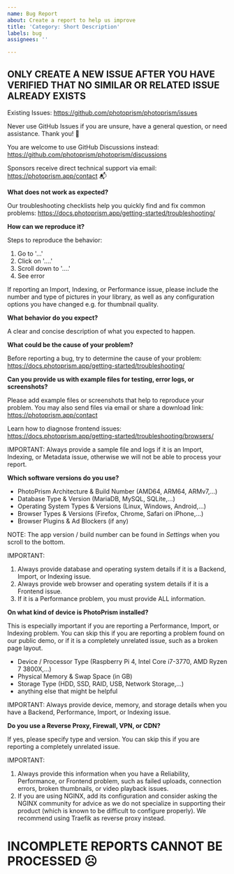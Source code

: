 ```yaml
---
name: Bug Report
about: Create a report to help us improve
title: 'Category: Short Description'
labels: bug
assignees: ''

---
```


## ONLY CREATE A NEW ISSUE AFTER YOU HAVE VERIFIED THAT NO SIMILAR OR RELATED ISSUE ALREADY EXISTS ##
Existing Issues: https://github.com/photoprism/photoprism/issues

Never use GitHub Issues if you are unsure, have a general question, or need assistance. Thank you! 💐

You are welcome to use GitHub Discussions instead:
https://github.com/photoprism/photoprism/discussions

Sponsors receive direct technical support via email:
https://photoprism.app/contact 📬

**What does not work as expected?**

Our troubleshooting checklists help you quickly find and fix common problems:
https://docs.photoprism.app/getting-started/troubleshooting/

**How can we reproduce it?**

Steps to reproduce the behavior:

1. Go to '...'
2. Click on '....'
3. Scroll down to '....'
4. See error

If reporting an Import, Indexing, or Performance issue, please include the number and type of pictures in your library,
as well as any configuration options you have changed e.g. for thumbnail quality.

**What behavior do you expect?**

A clear and concise description of what you expected to happen.

**What could be the cause of your problem?**

Before reporting a bug, try to determine the cause of your problem:
https://docs.photoprism.app/getting-started/troubleshooting/

**Can you provide us with example files for testing, error logs, or screenshots?**

Please add example files or screenshots that help to reproduce your problem.
You may also send files via email or share a download link:
https://photoprism.app/contact

Learn how to diagnose frontend issues:
https://docs.photoprism.app/getting-started/troubleshooting/browsers/

IMPORTANT: Always provide a sample file and logs if it is an Import, Indexing, or Metadata issue, otherwise we will not be able to process your report.

**Which software versions do you use?**

- PhotoPrism Architecture & Build Number (AMD64, ARM64, ARMv7,...)
- Database Type & Version (MariaDB, MySQL, SQLite,...)
- Operating System Types & Versions (Linux, Windows, Android,...)
- Browser Types & Versions (Firefox, Chrome, Safari on iPhone,...)
- Browser Plugins & Ad Blockers (if any)

NOTE: The app version / build number can be found in *Settings* when you scroll to the bottom.

IMPORTANT:
1. Always provide database and operating system details if it is a Backend, Import, or Indexing issue.
2. Always provide web browser and operating system details if it is a Frontend issue.
3. If it is a Performance problem, you must provide ALL information.

**On what kind of device is PhotoPrism installed?**

This is especially important if you are reporting a Performance, Import, or Indexing problem. You can skip this if you are reporting a problem found on our public demo, or if it is a completely unrelated issue, such as a broken page layout.

- Device / Processor Type (Raspberry Pi 4, Intel Core i7-3770, AMD Ryzen 7 3800X,...)
- Physical Memory & Swap Space (in GB)
- Storage Type (HDD, SSD, RAID, USB, Network Storage,...) 
- anything else that might be helpful

IMPORTANT: Always provide device, memory, and storage details when you have a Backend, Performance, Import, or Indexing issue.

**Do you use a Reverse Proxy, Firewall, VPN, or CDN?**

If yes, please specify type and version. You can skip this if you are reporting a completely unrelated issue.

IMPORTANT:
1. Always provide this information when you have a Reliability, Performance, or Frontend problem, such as failed uploads, connection errors, broken thumbnails, or video playback issues.
2. If you are using NGINX, add its configuration and consider asking the NGINX community for advice as we do not specialize in supporting their product (which is known to be difficult to configure properly). We recommend using Traefik as reverse proxy instead.

# INCOMPLETE REPORTS CANNOT BE PROCESSED ☹️ #
